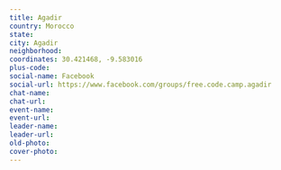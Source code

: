 ```yaml
---
title: Agadir
country: Morocco
state: 
city: Agadir
neighborhood: 
coordinates: 30.421468, -9.583016
plus-code:
social-name: Facebook
social-url: https://www.facebook.com/groups/free.code.camp.agadir
chat-name:
chat-url:
event-name:
event-url:
leader-name:
leader-url:
old-photo: 
cover-photo:
---
```

